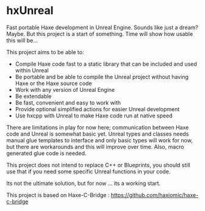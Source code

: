 
# hxUnreal

Fast portable Haxe development in Unreal Engine. Sounds like just a dream? Maybe. 
But this project is a start of something. Time will show how usable this will be...

This project aims to be able to:

 - Compile Haxe code fast to a static library that can be included and used within Unreal
 - Be portable and be able to compile the Unreal project without having Haxe or the Haxe source code
 - Work with any version of Unreal Engine
 - Be extendable
 - Be fast, convenient and easy to work with
 - Provide optional simplified actions for easier Unreal development
 - Use hxcpp with Unreal to make Haxe code run at native speed

There are limitations in play for now here; communication between Haxe code and Unreal is somewhat basic yet. Unreal types and classes needs manual glue templates to interface and only basic types will work for now, but there are workarounds and this will improve over time. Also, macro generated glue code is needed.

This project does not intend to replace C++ or Blueprints, you should still use that if you need some specific Unreal functions in your code. 

Its not the ultimate solution, but for now ... its a working start.

This project is based on Haxe-C-Bridge : https://github.com/haxiomic/haxe-c-bridge
